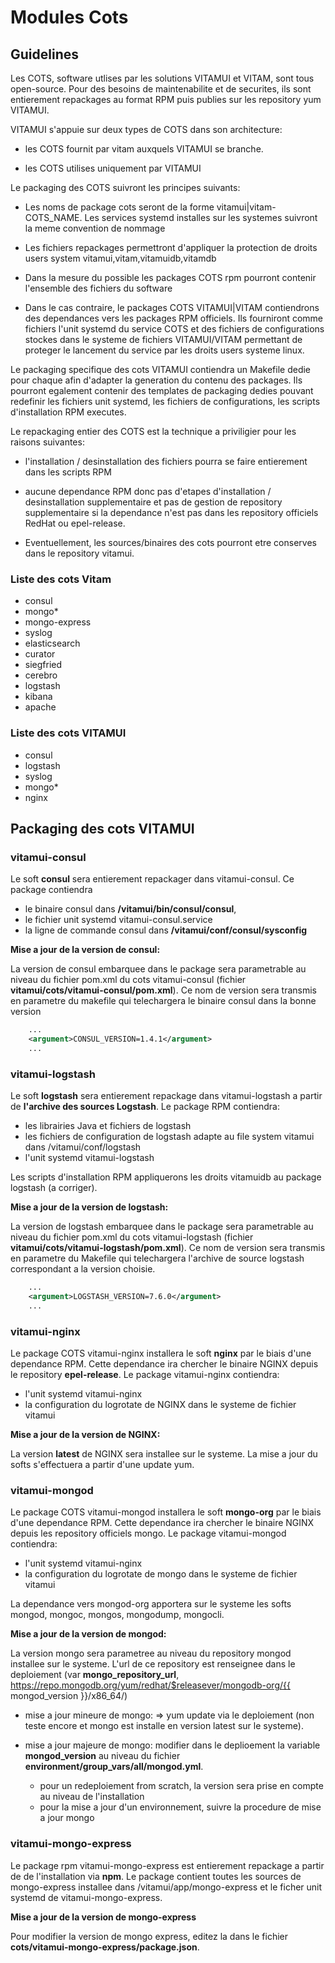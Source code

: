 # Modules Cots

## Guidelines

Les COTS, software utlises par les solutions VITAMUI et VITAM, sont tous
open-source. Pour des besoins de maintenabilite et de securites, ils
sont entierement repackages au format RPM puis publies sur les
repository yum VITAMUI.

VITAMUI s'appuie sur deux types de COTS dans son architecture:

* les COTS fournit par vitam auxquels VITAMUI se branche.

* les COTS utilises uniquement par VITAMUI

Le packaging des COTS suivront les principes suivants:

* Les noms de package cots seront de la forme vitamui|vitam-COTS_NAME. Les
services systemd installes sur les systemes suivront la meme convention
de nommage

* Les fichiers repackages permettront d'appliquer la protection
de droits users system vitamui,vitam,vitamuidb,vitamdb

* Dans la mesure du possible les packages COTS rpm pourront contenir
l'ensemble des fichiers du software

* Dans le cas contraire, le packages COTS VITAMUI|VITAM contiendrons des
dependances vers les packages RPM officiels. Ils fourniront comme fichiers
l'unit systemd du service COTS et des fichiers de configurations stockes
dans le systeme de fichiers VITAMUI/VITAM permettant de proteger le lancement
du service par les droits users systeme linux.

Le packaging specifique des cots VITAMUI contiendra un Makefile dedie pour
chaque afin d'adapter la generation du contenu des packages. Ils pourront
egalement contenir des templates de packaging dedies pouvant redefinir
les fichiers unit systemd, les fichiers de configurations, les scripts
d'installation RPM executes.

Le repackaging entier des COTS est la technique a priviligier pour
les raisons suivantes:

* l'installation / desinstallation des fichiers pourra se faire
entierement dans les scripts RPM

* aucune dependance RPM donc pas d'etapes d'installation / desinstallation
supplementaire et pas de gestion de repository supplementaire si la
dependance n'est pas dans les repository officiels RedHat ou epel-release.

* Eventuellement, les sources/binaires des cots pourront etre conserves
dans le repository vitamui.


### Liste des cots Vitam

* consul
* mongo*
* mongo-express
* syslog
* elasticsearch
* curator
* siegfried
* cerebro
* logstash
* kibana
* apache

### Liste des cots VITAMUI

* consul
* logstash
* syslog
* mongo*
* nginx


## Packaging des cots VITAMUI

### vitamui-consul

Le soft **consul** sera entierement repackager dans vitamui-consul. Ce
package contiendra

* le binaire consul dans **/vitamui/bin/consul/consul**,
* le fichier unit systemd vitamui-consul.service
* la ligne de commande consul dans **/vitamui/conf/consul/sysconfig**

**Mise a jour de la version de consul:**

La version de consul embarquee dans le package sera parametrable au
niveau du fichier pom.xml du cots vitamui-consul
(fichier **vitamui/cots/vitamui-consul/pom.xml**). Ce nom de version sera transmis
en parametre du makefile qui telechargera le binaire consul dans la
bonne version

```xml
    ...
    <argument>CONSUL_VERSION=1.4.1</argument>
    ...
```

### vitamui-logstash

Le soft **logstash** sera entierement repackage dans vitamui-logstash
a partir de **l'archive des sources Logstash**. Le package RPM
contiendra:

* les librairies Java et fichiers de logstash
* les fichiers de configuration de logstash adapte au file system vitamui
dans /vitamui/conf/logstash
* l'unit systemd vitamui-logstash

Les scripts d'installation RPM appliquerons les droits vitamuidb
au package logstash (a corriger).

**Mise a jour de la version de logstash:**

La version de logstash embarquee dans le package sera parametrable au
niveau du fichier pom.xml du cots vitamui-logstash
(fichier **vitamui/cots/vitamui-logstash/pom.xml**). Ce nom de version sera transmis
en parametre du Makefile qui telechargera l'archive de source logstash
correspondant a la version choisie.


```xml
    ...
    <argument>LOGSTASH_VERSION=7.6.0</argument>
    ...
```


### vitamui-nginx

Le package COTS vitamui-nginx installera le soft **nginx** par le biais d'une
dependance RPM. Cette dependance ira chercher le binaire NGINX depuis
le repository **epel-release**. Le package vitamui-nginx contiendra:

 * l'unit systemd vitamui-nginx
 * la configuration du logrotate de NGINX dans le systeme de fichier
 vitamui

**Mise a jour de la version de NGINX:**

La version **latest** de NGINX sera installee sur le systeme. La mise
a jour du softs s'effectuera a partir d'une update yum.


### vitamui-mongod

Le package COTS vitamui-mongod installera le soft **mongo-org** par le biais d'une
dependance RPM. Cette dependance ira chercher le binaire NGINX depuis
les repository officiels mongo. Le package vitamui-mongod contiendra:

 * l'unit systemd vitamui-nginx
 * la configuration du logrotate de mongo dans le systeme de fichier
 vitamui

La dependance vers mongod-org apportera sur le systeme les softs
mongod, mongoc, mongos, mongodump, mongocli.

**Mise a jour de la version de mongod:**

La version mongo sera parametree au niveau du repository mongod installee
sur le systeme. L'url de ce repository est renseignee dans le deploiement
(var **mongo_repository_url**, https://repo.mongodb.org/yum/redhat/$releasever/mongodb-org/{{ mongod_version }}/x86_64/)


* mise a jour mineure de mongo: => yum update via le deploiement (non teste encore
et mongo est installe en version latest sur le systeme).

* mise a jour majeure de mongo: modifier dans le deplioement la variable **mongod_version**
au niveau du fichier **environment/group_vars/all/mongod.yml**.
    * pour un redeploiement from scratch, la version sera prise en compte au niveau de l'installation
    * pour la mise a jour d'un environnement, suivre la procedure de mise a jour mongo


### vitamui-mongo-express

Le package rpm vitamui-mongo-express est entierement repackage a partir de
de l'installation via **npm**. Le package contient toutes les sources
de mongo-express installee dans  /vitamui/app/mongo-express et le ficher
unit systemd de vitamui-mongo-express.

**Mise a jour de la version de mongo-express**

Pour modifier la version de mongo express, editez la dans le fichier
**cots/vitamui-mongo-express/package.json**.

